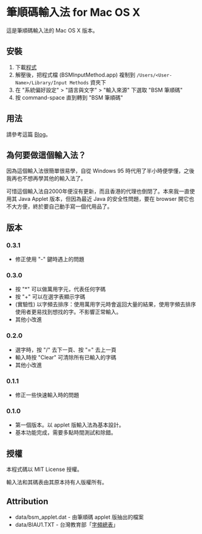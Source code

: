 # 筆順碼輸入法 for Mac OS X

這是筆順碼輸入法的 Mac OS X 版本。

## 安裝

1. 下載[程式](https://www.dropbox.com/s/addp54iccbze65g/BSMInputMethod_0.3.1.zip)
2. 解壓後，把程式檔 (BSMInputMethod.app) 複制到 ```/Users/<User-Name>/Library/Input Methods``` 資夾下
3. 在 "系統偏好設定" > "語言與文字" > "輸入來源" 下選取 "BSM 筆順碼"
4. 按 command-space 直到轉到 "BSM 筆順碼"

## 用法

請參考這篇 [Blog](http://hkxforce.net/wordpress/543)。

## 為何要做這個輸入法？

因為這個輸入法很簡單很易學，自從 Windows 95 時代用了半小時便學懂，之後我再也不想再學其他的輸入法了。

可惜這個輸入法自2000年便沒有更新，而且香港的代理也倒閉了。本來我一直使用其 Java Applet 版本，但因為最近 Java 的安全性問題，要在 browser 開它也不大方便，終於要自己動手寫一個代用品了。

## 版本

### 0.3.1

- 修正使用 "-" 鍵時遇上的問題

### 0.3.0

- 按 "*" 可以做萬用字元，代表任何字碼
- 按 "+" 可以在選字表顯示字碼
- (實驗性) 以字頻去排序：使用萬用字元時會返回大量的結果，使用字頻去排序使用者更易找到想找的字。不影響正常輸入。
- 其他小改進

### 0.2.0

- 選字時，按 "/" 去下一頁、按 "=" 去上一頁
- 輸入時按 "Clear" 可清除所有已輸入的字碼
- 其他小改進

### 0.1.1

- 修正一些快速輸入時的問題

### 0.1.0

- 第一個版本。以 applet 版輸入法為基本設計。
- 基本功能完成，需要多點時間測試和除錯。

## 授權

本程式碼以 MIT License 授權。

輸入法和其碼表由其原本持有人版權所有。

## Attribution

- data/bsm_applet.dat - 由筆順碼 applet 版抽出的檔案
- data/BIAU1.TXT - 台灣教育部「[字頻總表](http://www.edu.tw/files/site_content/m0001/pin/yu7.htm?open)」

